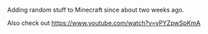 Adding random stuff to Minecraft since about two weeks ago.

Also check out https://www.youtube.com/watch?v=yPYZpwSpKmA
